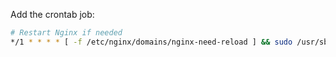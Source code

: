 
Add the crontab job:

```bash
# Restart Nginx if needed
*/1 * * * * [ -f /etc/nginx/domains/nginx-need-reload ] && sudo /usr/sbin/nginx -s reload && sudo rm /etc/nginx/domains/nginx-need-reload >/dev/null 2>&1
```